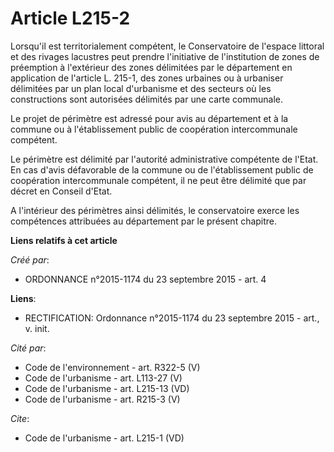 # Article L215-2

Lorsqu'il est territorialement compétent, le Conservatoire de l'espace littoral et des rivages lacustres peut prendre
l'initiative de l'institution de zones de préemption à l'extérieur des zones délimitées par le département en application de
l'article L. 215-1, des zones urbaines ou à urbaniser délimitées par un plan local d'urbanisme et des secteurs où les
constructions sont autorisées délimités par une carte communale. 

Le projet de périmètre est adressé pour avis au département et à la commune ou à l'établissement public de coopération
intercommunale compétent. 

Le périmètre est délimité par l'autorité administrative compétente de l'Etat. En cas d'avis défavorable de la commune ou de
l'établissement public de coopération intercommunale compétent, il ne peut être délimité que par décret en Conseil d'Etat. 

A l'intérieur des périmètres ainsi délimités, le conservatoire exerce les compétences attribuées au département par le
présent chapitre.

**Liens relatifs à cet article**

_Créé par_:

  - ORDONNANCE n°2015-1174 du 23 septembre 2015 - art. 4

**Liens**:

  - RECTIFICATION: Ordonnance n°2015-1174 du 23 septembre 2015 - art., v. init.

_Cité par_:

  - Code de l'environnement - art. R322-5 (V)
  - Code de l'urbanisme - art. L113-27 (V)
  - Code de l'urbanisme - art. L215-13 (VD)
  - Code de l'urbanisme - art. R215-3 (V)

_Cite_:

  - Code de l'urbanisme - art. L215-1 (VD)
